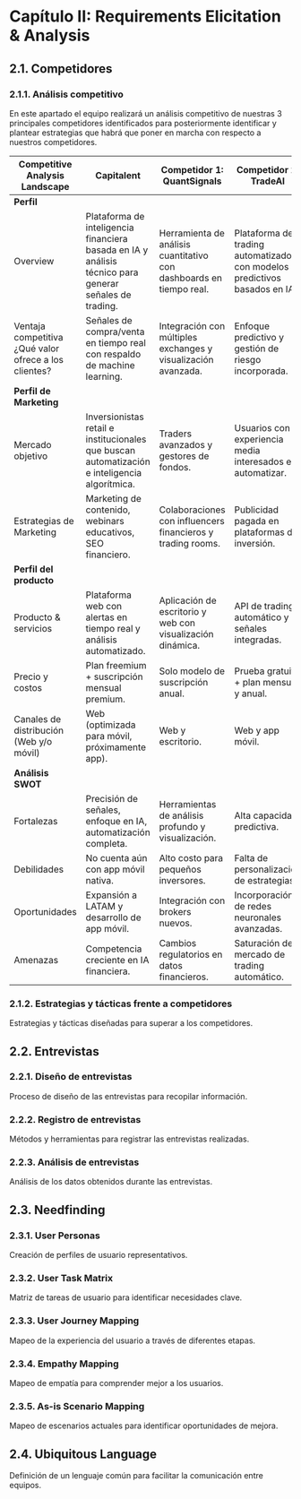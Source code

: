 # Capítulo II: Requirements Elicitation & Analysis

## 2.1. Competidores

### 2.1.1. Análisis competitivo

En este apartado el equipo realizará un análisis competitivo de nuestras 3 principales competidores identificados para posteriormente identificar y plantear estrategias que habrá que poner en marcha con respecto a nuestros competidores.

| **Competitive Analysis Landscape**             | **Capitalent**                                                                 | **Competidor 1: QuantSignals**                                               | **Competidor 2: TradeAI**                                                  | **Competidor 3: SignalPro**                                                |
|-----------------------------------------------|--------------------------------------------------------------------------------|------------------------------------------------------------------------------|-----------------------------------------------------------------------------|-----------------------------------------------------------------------------|
| **Perfil**                                     |                                                                                |                                                                              |                                                                             |                                                                             |
| Overview                                       | Plataforma de inteligencia financiera basada en IA y análisis técnico para generar señales de trading. | Herramienta de análisis cuantitativo con dashboards en tiempo real.         | Plataforma de trading automatizado con modelos predictivos basados en IA.  | Generador de señales con base en análisis técnico clásico.                 |
| Ventaja competitiva ¿Qué valor ofrece a los clientes? | Señales de compra/venta en tiempo real con respaldo de machine learning.       | Integración con múltiples exchanges y visualización avanzada.               | Enfoque predictivo y gestión de riesgo incorporada.                         | Simplicidad de uso para traders principiantes.                             |
| **Perfil de Marketing**                        |                                                                                |                                                                              |                                                                             |                                                                             |
| Mercado objetivo                               | Inversionistas retail e institucionales que buscan automatización e inteligencia algorítmica. | Traders avanzados y gestores de fondos.                                      | Usuarios con experiencia media interesados en automatizar.                 | Principiantes y traders casuales.                                          |
| Estrategias de Marketing                       | Marketing de contenido, webinars educativos, SEO financiero.                   | Colaboraciones con influencers financieros y trading rooms.                 | Publicidad pagada en plataformas de inversión.                              | Campañas por redes sociales y Google Ads.                                  |
| **Perfil del producto**                        |                                                                                |                                                                              |                                                                             |                                                                             |
| Producto & servicios                           | Plataforma web con alertas en tiempo real y análisis automatizado.            | Aplicación de escritorio y web con visualización dinámica.                  | API de trading automático y señales integradas.                             | App móvil con alertas simples y recomendaciones.                           |
| Precio y costos                                | Plan freemium + suscripción mensual premium.                                  | Solo modelo de suscripción anual.                                           | Prueba gratuita + plan mensual y anual.                                     | Costo bajo con opciones gratuitas.                                         |
| Canales de distribución (Web y/o móvil)        | Web (optimizada para móvil, próximamente app).                                | Web y escritorio.                                                           | Web y app móvil.                                                            | App móvil principalmente.                                                  |
| **Análisis SWOT**                              |                                                                                |                                                                              |                                                                             |                                                                             |
| Fortalezas                                     | Precisión de señales, enfoque en IA, automatización completa.                 | Herramientas de análisis profundo y visualización.                          | Alta capacidad predictiva.                                                  | Facilidad de uso y curva de aprendizaje baja.                              |
| Debilidades                                    | No cuenta aún con app móvil nativa.                                           | Alto costo para pequeños inversores.                                       | Falta de personalización de estrategias.                                    | Señales poco detalladas.                                                   |
| Oportunidades                                  | Expansión a LATAM y desarrollo de app móvil.                                  | Integración con brokers nuevos.                                             | Incorporación de redes neuronales avanzadas.                                | Ampliar funcionalidades y agregar dashboards.                              |
| Amenazas                                       | Competencia creciente en IA financiera.                                       | Cambios regulatorios en datos financieros.                                 | Saturación del mercado de trading automático.                               | Baja retención de usuarios experimentados.                                 |

### 2.1.2. Estrategias y tácticas frente a competidores
Estrategias y tácticas diseñadas para superar a los competidores.

## 2.2. Entrevistas

### 2.2.1. Diseño de entrevistas
Proceso de diseño de las entrevistas para recopilar información.

### 2.2.2. Registro de entrevistas
Métodos y herramientas para registrar las entrevistas realizadas.

### 2.2.3. Análisis de entrevistas
Análisis de los datos obtenidos durante las entrevistas.

## 2.3. Needfinding

### 2.3.1. User Personas
Creación de perfiles de usuario representativos.

### 2.3.2. User Task Matrix
Matriz de tareas de usuario para identificar necesidades clave.

### 2.3.3. User Journey Mapping
Mapeo de la experiencia del usuario a través de diferentes etapas.

### 2.3.4. Empathy Mapping
Mapeo de empatía para comprender mejor a los usuarios.

### 2.3.5. As-is Scenario Mapping
Mapeo de escenarios actuales para identificar oportunidades de mejora.

## 2.4. Ubiquitous Language
Definición de un lenguaje común para facilitar la comunicación entre equipos.
